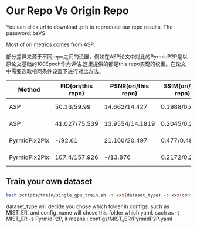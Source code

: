 
# Our Repo Vs Origin Repo

You can click url to download .pth to reproduce our repo results. The password: bsVS

Most of ori metrics comes from ASP.

部分差异来源于不同repo之间的设置，例如在ASP论文中对比的PyrmidP2P是以原论文基础的100Epoch作为评估.这里提供的都是this repo实现的权重。在论文中需要选取相同条件设置下进行对比方法。

| Method                                                                                            | FID(ori/this repo)       | PSNR(ori/this repo)                                                                                                                                                                                                                | SSIM(ori/this repo)    | Dataset                               |
|----------------------------------------------------------------------------------------------------|--------------------|----------------------------------------------------------------------------------------------------------------------------------------------------------------------------------------------------------------------------|--------------------------------------|-----------------------------------------|
| ASP | 50.13/59.99                |    14.662/14.427                                                                                                                                            |  0.1988/0.xx       | [HER2(Cfg)](../../configs/MIST_HER2/ASP.yaml) 20epoch | 
| ASP | 41.027/75.539                |    13.9554/14.1819                                                                                                                                            |  0.2045/0.2123      | [ER(Cfg)](../../configs/MIST_HER2/ASP.yaml) [40epoch](https://pan.baidu.com/s/1khIVq4UbUxCf0bB3O9KS7A?pwd=bsVs) | 
| PyrmidPix2Pix | -/92.61                |    21.160/20.497                                                                                                                                            |  0.477/0.486       | [BCI(Cfg)](../../configs/BCI/PyrmidP2P.yaml)  [100epoch](https://pan.baidu.com/s/116efR1qBHNBW_2JnGT4DOw?pwd=bsVS) | 
| PyrmidPix2Pix | 107.4/157.926                |    -/13.876                                                                                                                                            |  0.2172/0.2104       | [ER(Cfg)](../../configs/MIST_ER/PyrmidP2P.yaml) [40epoch](https://pan.baidu.com/s/1e1NxRbo9nMzAnSKzxv_95Q?pwd=bsVS) | 


## Train your own dataset
```bash
bash scripts/train/single_gpu_train.sh -t xxx(dataset_type) -c xxx(config_name)  -s xxxx(exp_name) -g x(gpu_ids)
```
dataset_type will decide you chose which folder in configs. such as MIST_ER, and config_name will chose this folder which yaml. such as -t MIST_ER -s PyrmidP2P, it means : configs/MIST_ER/PyrmidP2P.yaml